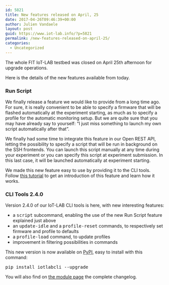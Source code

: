 ```yaml
---
id: 5821
title: New features released on April, 25
date: 2017-04-26T09:46:39+00:00
author: Julien Vandaele
layout: post
guid: https://www.iot-lab.info/?p=5821
permalink: /new-features-released-on-april-25/
categories:
  - Uncategorized
---
```

<div class="pf-content">
  <p>
    The whole FIT IoT-LAB testbed was closed on April 25th afternoon for upgrade operations.
  </p>
  
  <p>
    Here is the details of the new features available from today.
  </p>
  
  <h3>
    Run Script
  </h3>
  
  <p>
    We finally release a feature we would like to provide from a long time ago.<br /> For sure, it is really convenient to be able to specify a firmware that will be flashed automatically at the experiment starting, as much as to specify a profile for the automatic monitoring setup. But we are quite sure that you may have already say to yourself: &#8220;I just miss something to launch my own script automatically after that&#8221;.
  </p>
  
  <p>
    We finally had some time to integrate this feature in our Open REST API, letting the possibility to specify a script that will be run in background on the SSH frontends. You can launch this script manually at any time during your experiment or you can specify this script at experiment submission. In this last case, it will be launched automatically at experiment starting.
  </p>
  
  <p>
    We made this new feature easy to use by providing it to the CLI tools.<br /> Follow <a href="https://www.iot-lab.info/tutorials/run-script/" title="Run Script tutorial" target="">this tutorial</a> to get an introduction of this feature and learn how it works.
  </p>
  
  <h3>
    CLI Tools 2.4.0
  </h3>
  
  <p>
    Version 2.4.0 of our IoT-LAB CLI tools is here, with new interesting features:
  </p>
  
  <ul>
    <li>
      a <tt>script</tt> subcommand, enabling the use of the new Run Script feature explained just above
    </li>
    <li>
      an <tt>update-idle</tt> and a <tt>profile-reset</tt> commands, to respectively set firmware and profile to defaults
    </li>
    <li>
      a <tt>profile-load</tt> command, to update profiles
    </li>
    <li>
      improvement in filtering possibilities in commands
    </li>
  </ul>
  
  <p>
    This new version is now available on <a href="https://pypi.python.org/pypi/iotlabcli/2.4.0" title="iotlabcli on PyPI" target="">PyPI</a>, easy to install with this command:
  </p>
  
  <pre>pip install iotlabcli --upgrade</pre>
  
  <p>
    You will also find on <a href="https://pypi.python.org/pypi/iotlabcli/2.4.0" title="iotlab-cli on PyPI" target="">the module page</a> the complete changelog.
  </p>
</div>
